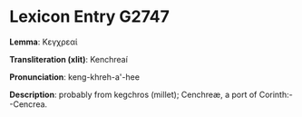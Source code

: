 # Lexicon Entry G2747

**Lemma**: Κεγχρεαί

**Transliteration (xlit)**: Kenchreaí

**Pronunciation**: keng-khreh-a'-hee

**Description**:
probably from kegchros (millet); Cenchreæ, a port of Corinth:--Cencrea.
